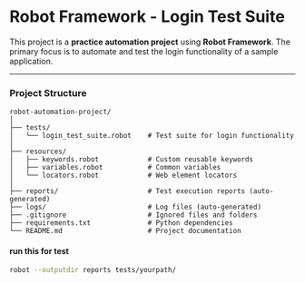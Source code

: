 # Robot Framework - Login Test Suite

This project is a **practice automation project** using **Robot Framework**. The primary focus is to automate and test the login functionality of a sample application.

---

### Project Structure

```plaintext
robot-automation-project/
│
├── tests/
│   └── login_test_suite.robot    # Test suite for login functionality
│
├── resources/
│   ├── keywords.robot            # Custom reusable keywords
│   ├── variables.robot           # Common variables
│   └── locators.robot            # Web element locators
│
├── reports/                      # Test execution reports (auto-generated)
├── logs/                         # Log files (auto-generated)
├── .gitignore                    # Ignored files and folders
├── requirements.txt              # Python dependencies
└── README.md                     # Project documentation

```
#### run this for test
```bash
robot --outputdir reports tests/yourpath/

